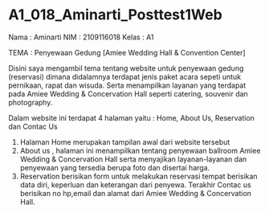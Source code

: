 # A1_018_Aminarti_Posttest1Web

Nama  : Aminarti
NIM   : 2109116018
Kelas : A1

TEMA : Penyewaan Gedung [Amiee Wedding Hall & Convention Center]

Disini saya mengambil tema tentang website untuk penyewaan gedung (reservasi) dimana didalamnya terdapat jenis paket acara sepeti untuk pernikaan, rapat dan wisuda. Serta menampilkan layanan yang terdapat pada Amiee Wedding & Concervation Hall seperti catering, souvenir dan photography.

Dalam website ini terdapat 4 halaman yaitu : Home, About Us, Reservation dan Contac Us
1. Halaman Home merupakan tampilan awal dari website tersebut
2. About us , halaman ini menampilkan tentang penyewaan ballroom Amiee Wedding & Concervation Hall serta menyajikan layanan-layanan dan penyewaan yang tersedia berupa foto dan disertai harga.
3. Reservation berisikan form untuk melakukan reservasi tempat berisikan data diri, keperluan dan keterangan dari penyewa.
Terakhir Contac us berisikan no hp,email dan alamat dari Amiee Wedding & Concervation Hall.
